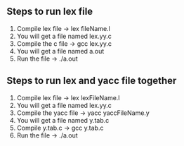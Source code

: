 ## Steps to run lex file
1) Compile lex file -> lex fileName.l
2) You will get a file named lex.yy.c
3) Compile the c file -> gcc lex.yy.c
4) You will get a file named a.out
5) Run the file -> ./a.out 

## Steps to run lex and yacc file together
1) Compile lex file -> lex lexFileName.l
2) You will get a file named lex.yy.c
3) Compile the yacc file -> yacc yaccFileName.y
4) You will get a file named y.tab.c
5) Compile y.tab.c -> gcc y.tab.c
6) Run the file -> ./a.out
